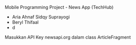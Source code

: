 Mobile Programming Project - News App (TechHub)
- Aria Ahnaf Sidqy Suprayogi
- Beryl Thifaal
- d

Masukkan API Key newsapi.org dalam class ArticleFragment


